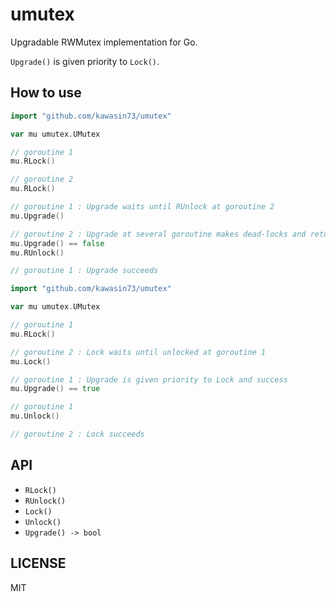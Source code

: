 # umutex

Upgradable RWMutex implementation for Go.

`Upgrade()` is given priority to `Lock()`.

## How to use

```go
import "github.com/kawasin73/umutex"

var mu umutex.UMutex

// goroutine 1
mu.RLock()

// goroutine 2
mu.RLock()

// goroutine 1 : Upgrade waits until RUnlock at goroutine 2
mu.Upgrade()

// goroutine 2 : Upgrade at several goroutine makes dead-locks and return false
mu.Upgrade() == false
mu.RUnlock()

// goroutine 1 : Upgrade succeeds
```

```go
import "github.com/kawasin73/umutex"

var mu umutex.UMutex

// goroutine 1
mu.RLock()

// goroutine 2 : Lock waits until unlocked at goroutine 1
mu.Lock()

// goroutine 1 : Upgrade is given priority to Lock and success
mu.Upgrade() == true

// goroutine 1
mu.Unlock()

// goroutine 2 : Lock succeeds
```

## API

- `RLock()`
- `RUnlock()`
- `Lock()`
- `Unlock()`
- `Upgrade() -> bool`

## LICENSE

MIT
